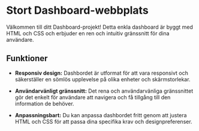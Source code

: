 # Stort Dashboard-webbplats

Välkommen till ditt Dashboard-projekt! Detta enkla dashboard är byggt med HTML och CSS och erbjuder en ren och intuitiv gränssnitt för dina användare.

## Funktioner

- **Responsiv design:** Dashbordet är utformat för att vara responsivt och säkerställer en sömlös upplevelse på olika enheter och skärmstorlekar.

- **Användarvänligt gränssnitt:** Det rena och användarvänliga gränssnittet gör det enkelt för användare att navigera och få tillgång till den information de behöver.

- **Anpassningsbart:** Du kan anpassa dashbordet fritt genom att justera HTML och CSS för att passa dina specifika krav och designpreferenser.
